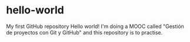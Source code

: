 # hello-world
My first GitHub repository
Hello world! I'm doing a MOOC called "Gestión de proyectos con Git y GitHub" and this repository is to practise.
